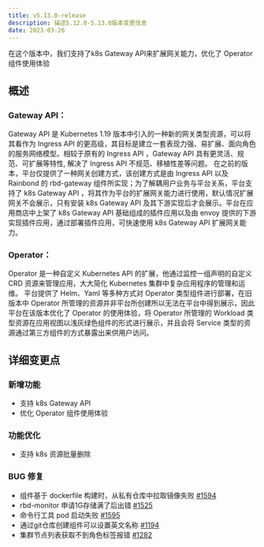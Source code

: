 ```yaml
---
title: v5.13.0-release
description: 描述5.12.0-5.13.0版本变更信息
date: 2023-03-26
---
```


在这个版本中，我们支持了k8s Gateway API来扩展网关能力，优化了 Operator 组件使用体验

<!--truncate-->

## 概述

### Gateway API：

Gateway API 是 Kubernetes 1.19 版本中引入的一种新的网关类型资源，可以将其看作为 Ingress API 的更高级，其目标是建立一套表现力强、易扩展、面向角色的服务网络模型。相较于原有的 Ingress API ，Gateway API 具有更灵活、规范、可扩展等特性, 解决了 Ingress API 不规范、移植性差等问题。
在之前的版本，平台仅提供了一种网关创建方式，该创建方式是由 Ingress API 以及 Rainbond 的 rbd-gateway 组件所实现；为了解耦用户业务与平台关系，平台支持了 k8s Gateway API ，将其作为平台的扩展网关能力进行使用，默认情况扩展网关不会展示，只有安装 k8s Gateway API 及其下游实现后才会展示。平台在应用商店中上架了 k8s Gateway API 基础组成的插件应用以及由 envoy 提供的下游实现插件应用，通过部署插件应用，可快速使用 k8s Gateway API 扩展网关能力。

### Operator：

Operator 是一种自定义 Kubernetes API 的扩展，他通过监控一组声明的自定义 CRD 资源来管理应用，大大简化 Kubernetes 集群中复杂应用程序的管理和运维。
平台提供了 Helm、Yaml 等多种方式对 Operator 类型组件进行部署，在旧版本中 Operator 所管理的资源并非平台所创建所以无法在平台中得到展示，因此平台在该版本优化了 Operator 的使用体验，将 Operator 所管理的 Workload 类型资源在应用视图以浅灰绿色组件的形式进行展示，并且会将 Service 类型的资源通过第三方组件的方式暴露出来供用户访问。

## 详细变更点

### 新增功能

- 支持 k8s Gateway API  
- 优化 Operator 组件使用体验

### 功能优化

- 支持 k8s 资源批量删除 

### BUG 修复

- 组件基于 dockerfile 构建时，从私有仓库中拉取镜像失败 [#1594](https://github.com/goodrain/rainbond/pull/1594)
- rbd-monitor 申请1G存储满了后出错 [#1525](https://github.com/goodrain/rainbond/issues/1525)
- 命令行工具 pod 启动失败 [#1595](https://github.com/goodrain/rainbond/pull/1595)
- 通过git仓库创建组件可以设置英文名称 [#1194](https://github.com/goodrain/rainbond-ui/pull/1194)
- 集群节点列表获取不到角色标签报错 [#1282](https://github.com/goodrain/rainbond-console/pull/1282)
